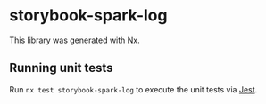 # storybook-spark-log

This library was generated with [Nx](https://nx.dev).

## Running unit tests

Run `nx test storybook-spark-log` to execute the unit tests via [Jest](https://jestjs.io).
